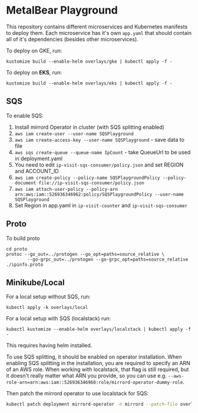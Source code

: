 # MetalBear Playground

This repository contains different microservices and Kubernetes manifests to deploy them.
Each microservice has it's own `app.yaml` that should contain all of it's dependencies (besides other microservices).

To deploy on GKE, run:
```
kustomize build --enable-helm overlays/gke | kubectl apply -f -
```

To deploy on **EKS**, run:
```
kustomize build --enable-helm overlays/eks | kubectl apply -f -
```


## SQS

To enable SQS:

1. Install mirrord Operator in cluster (with SQS splitting enabled)
2. `aws iam create-user --user-name SQSPlayground`
3. `aws iam create-access-key --user-name SQSPlayground` - save data to file
4. `aws sqs create-queue --queue-name IpCount` - take QueueUrl to be used in deployment.yaml
5. You need to edit `ip-visit-sqs-consumer/policy.json` and set REGION and ACCOUNT_ID
6. `aws iam create-policy --policy-name SQSPlaygroundPolicy --policy-document file://ip-visit-sqs-consumer/policy.json`
7. `aws iam attach-user-policy --policy-arn arn:aws:iam::526936346962:policy/SQSPlaygroundPolicy --user-name SQSPlayground`
8. Set Region in app.yaml in `ip-visit-counter` and `ip-visit-sqs-consumer`


## Proto

To build proto

```
cd proto
protoc --go_out=../protogen --go_opt=paths=source_relative \
        --go-grpc_out=../protogen --go-grpc_opt=paths=source_relative ./ipinfo.proto
```

## Minikube/Local

For a local setup without SQS, run:
```
kubectl apply -k overlays/local
```

For a local setup with SQS (localstack) run:
```
kubectl kustomize --enable-helm overlays/localstack | kubectl apply -f -
```
This requires having helm installed.

To use SQS splitting, it should be enabled on operator installation.
When enabling SQS splitting in the installation, you are required to
specify an ARN of an AWS role. When working with localstack, that flag
is still required, but it doesn't really matter what ARN you provide,
so you can use e.g.
`--aws-role-arn=arn:aws:iam::526936346960:role/mirrord-operator-dummy-role`.

Then patch the mirrord operator to use localstack for SQS:
```bash
kubectl patch deployment mirrord-operator -n mirrord --patch-file overlays/localstack/localstack-env-vars-patch.yaml --type json
```